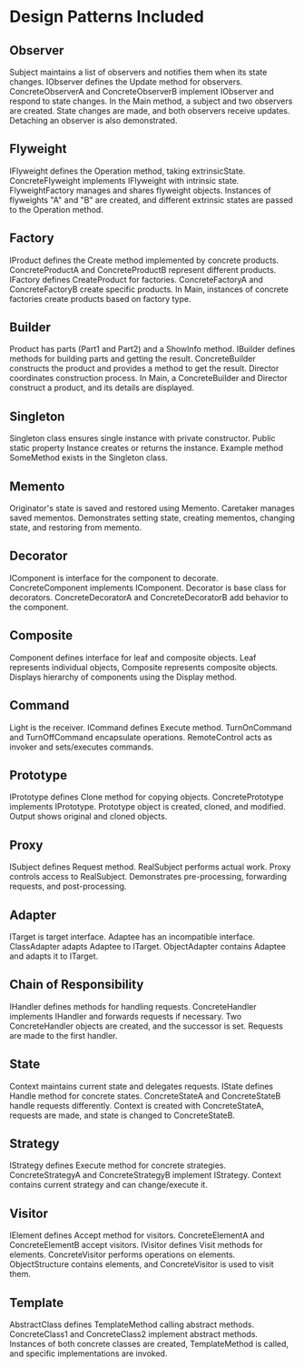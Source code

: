 ﻿# Design Patterns Included

## Observer
Subject maintains a list of observers and notifies them when its state changes.
IObserver defines the Update method for observers.
ConcreteObserverA and ConcreteObserverB implement IObserver and respond to state changes.
In the Main method, a subject and two observers are created. State changes are made, and both observers receive updates. Detaching an observer is also demonstrated.

## Flyweight
IFlyweight defines the Operation method, taking extrinsicState.
ConcreteFlyweight implements IFlyweight with intrinsic state.
FlyweightFactory manages and shares flyweight objects.
Instances of flyweights "A" and "B" are created, and different extrinsic states are passed to the Operation method.

## Factory
IProduct defines the Create method implemented by concrete products.
ConcreteProductA and ConcreteProductB represent different products.
IFactory defines CreateProduct for factories.
ConcreteFactoryA and ConcreteFactoryB create specific products.
In Main, instances of concrete factories create products based on factory type.

## Builder
Product has parts (Part1 and Part2) and a ShowInfo method.
IBuilder defines methods for building parts and getting the result.
ConcreteBuilder constructs the product and provides a method to get the result.
Director coordinates construction process.
In Main, a ConcreteBuilder and Director construct a product, and its details are displayed.

## Singleton
Singleton class ensures single instance with private constructor.
Public static property Instance creates or returns the instance.
Example method SomeMethod exists in the Singleton class.

## Memento
Originator's state is saved and restored using Memento.
Caretaker manages saved mementos.
Demonstrates setting state, creating mementos, changing state, and restoring from memento.

## Decorator
IComponent is interface for the component to decorate.
ConcreteComponent implements IComponent.
Decorator is base class for decorators.
ConcreteDecoratorA and ConcreteDecoratorB add behavior to the component.

## Composite
Component defines interface for leaf and composite objects.
Leaf represents individual objects, Composite represents composite objects.
Displays hierarchy of components using the Display method.

## Command
Light is the receiver.
ICommand defines Execute method.
TurnOnCommand and TurnOffCommand encapsulate operations.
RemoteControl acts as invoker and sets/executes commands.

## Prototype
IPrototype defines Clone method for copying objects.
ConcretePrototype implements IPrototype.
Prototype object is created, cloned, and modified. Output shows original and cloned objects.

## Proxy
ISubject defines Request method.
RealSubject performs actual work.
Proxy controls access to RealSubject.
Demonstrates pre-processing, forwarding requests, and post-processing.

## Adapter
ITarget is target interface.
Adaptee has an incompatible interface.
ClassAdapter adapts Adaptee to ITarget.
ObjectAdapter contains Adaptee and adapts it to ITarget.

## Chain of Responsibility
IHandler defines methods for handling requests.
ConcreteHandler implements IHandler and forwards requests if necessary.
Two ConcreteHandler objects are created, and the successor is set. Requests are made to the first handler.

## State
Context maintains current state and delegates requests.
IState defines Handle method for concrete states.
ConcreteStateA and ConcreteStateB handle requests differently.
Context is created with ConcreteStateA, requests are made, and state is changed to ConcreteStateB.

## Strategy
IStrategy defines Execute method for concrete strategies.
ConcreteStrategyA and ConcreteStrategyB implement IStrategy.
Context contains current strategy and can change/execute it.

## Visitor
IElement defines Accept method for visitors.
ConcreteElementA and ConcreteElementB accept visitors.
IVisitor defines Visit methods for elements.
ConcreteVisitor performs operations on elements.
ObjectStructure contains elements, and ConcreteVisitor is used to visit them.

## Template
AbstractClass defines TemplateMethod calling abstract methods.
ConcreteClass1 and ConcreteClass2 implement abstract methods.
Instances of both concrete classes are created, TemplateMethod is called, and specific implementations are invoked.
